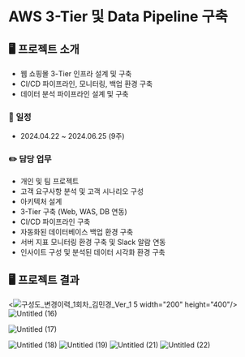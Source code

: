 # AWS 3-Tier 및 Data Pipeline 구축

## 🖥️ 프로젝트 소개
- 웹 쇼핑몰 3-Tier 인프라 설계 및 구축
- CI/CD  파이프라인, 모니터링, 백업 환경 구축
- 데이터 분석 파이프라인 설계 및 구축
### 📆 일정
- 2024.04.22 ~ 2024.06.25 (9주)
### ✏️ 담당 업무
- 개인 및 팀 프로젝트
- 고객 요구사항 분석 및 고객 시나리오 구성
- 아키텍처 설계
- 3-Tier 구축 (Web, WAS, DB 연동)
- CI/CD 파이프라인 구축
- 자동화된 데이터베이스 백업 환경 구축
- 서버 지표 모니터링 환경 구축 및 Slack 알람 연동
- 인사이트 구성 및 분석된 데이터 시각화 환경 구축

## 🖥️ 프로젝트 결과
<![구성도_변경이력_1회차_김민경_Ver_1 5](https://github.com/estrellaSia/AWS_3Tier_Infra_Data_Pipeline/assets/127510529/699e000b-a871-4a8f-94d5-20c8d8420475) width="200" height="400"/>
![Untitled (16)](https://github.com/estrellaSia/AWS_3Tier_Infra_Data_Pipeline/assets/127510529/d6c88abc-e334-4eee-9011-6bf6f37bba8c)

![Untitled (17)](https://github.com/estrellaSia/AWS_3Tier_Infra_Data_Pipeline/assets/127510529/e571acf0-64e3-4417-ac1c-b26c901c77b9)

![Untitled (18)](https://github.com/estrellaSia/AWS_3Tier_Infra_Data_Pipeline/assets/127510529/87e50d1e-6290-46fc-b03f-49b5f9aec78e)
![Untitled (19)](https://github.com/estrellaSia/AWS_3Tier_Infra_Data_Pipeline/assets/127510529/9f9e1695-e799-4d45-a090-8971e9a61fd3)
![Untitled (21)](https://github.com/estrellaSia/AWS_3Tier_Infra_Data_Pipeline/assets/127510529/f192da5a-f5b1-415d-8fb8-03f4118a1d7e)
![Untitled (22)](https://github.com/estrellaSia/AWS_3Tier_Infra_Data_Pipeline/assets/127510529/346b8dd0-deef-4b7b-bfdf-4790bf9e8d70)

